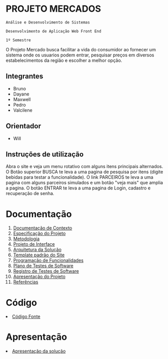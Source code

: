 # PROJETO MERCADOS

`Análise e Desenvolvimento de Sistemas`

`Desenvolvimento de Aplicação Web Front End`

`1º Semestre`

O Projeto Mercado busca facilitar a vida do consumidor ao fornecer um sistema onde os usuarios podem entrar, pesquisar preços em diversos estabelecimentos da região e escolher a melhor opção.

## Integrantes

* Bruno
* Dayane
* Maxwell
* Pedro
* Valcilene

## Orientador

* Will

## Instruções de utilização

Abra o site e veja um menu rotativo com alguns itens principais alternados. O Botão superior BUSCA te leva a uma pagina de pesquisa por itens (digite bebidas para testar a funcionalidade). O link PARCEIROS te leva a uma pagina com alguns parceiros simulados e um botão "veja mais" que amplia a pagina. O botão ENTRAR te leva a uma pagina de Login, cadastro e recuperação de senha.

# Documentação

<ol>
<li><a href="docs/01-Documentação de Contexto.md"> Documentação de Contexto</a></li>
<li><a href="docs/02-Especificação do Projeto.md"> Especificação do Projeto</a></li>
<li><a href="docs/03-Metodologia.md"> Metodologia</a></li>
<li><a href="docs/04-Projeto de Interface.md"> Projeto de Interface</a></li>
<li><a href="docs/05-Arquitetura da Solução.md"> Arquitetura da Solução</a></li>
<li><a href="docs/06-Template padrão do Site.md"> Template padrão do Site</a></li>
<li><a href="docs/07-Programação de Funcionalidades.md"> Programação de Funcionalidades</a></li>
<li><a href="docs/08-Plano de Testes de Software.md"> Plano de Testes de Software</a></li>
<li><a href="docs/09-Registro de Testes de Software.md"> Registro de Testes de Software</a></li>
<li><a href="docs/10-Apresentação do Projeto.md"> Apresentação do Projeto</a></li>
<li><a href="docs/11-Referências.md"> Referências</a></li>
</ol>

# Código

<li><a href="src/README.md"> Código Fonte</a></li>

# Apresentação

<li><a href="presentation/README.md"> Apresentação da solução</a></li>
